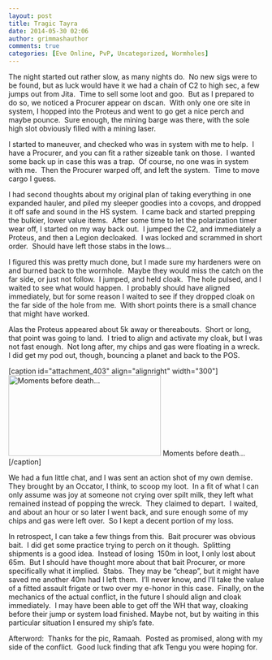 ```yaml
---
layout: post
title: Tragic Tayra
date: 2014-05-30 02:06
author: grimmashauthor
comments: true
categories: [Eve Online, PvP, Uncategorized, Wormholes]
---
```

The night started out rather slow, as many nights do.  No new sigs were to be found, but as luck would have it we had a chain of C2 to high sec, a few jumps out from Jita.  Time to sell some loot and goo.  But as I prepared to do so, we noticed a Procurer appear on dscan.  With only one ore site in system, I hopped into the Proteus and went to go get a nice perch and maybe pounce.  Sure enough, the mining barge was there, with the sole high slot obviously filled with a mining laser.

I started to maneuver, and checked who was in system with me to help.  I have a Procurer, and you can fit a rather sizeable tank on those.  I wanted some back up in case this was a trap.  Of course, no one was in system with me.  Then the Procurer warped off, and left the system.  Time to move cargo I guess.

I had second thoughts about my original plan of taking everything in one expanded hauler, and piled my sleeper goodies into a covops, and dropped it off safe and sound in the HS system.  I came back and started prepping the bulkier, lower value items.  After some time to let the polarization timer wear off, I started on my way back out.  I jumped the C2, and immediately a Proteus, and then a Legion decloaked.  I was locked and scrammed in short order.  Should have left those stabs in the lows…

I figured this was pretty much done, but I made sure my hardeners were on and burned back to the wormhole.  Maybe they would miss the catch on the far side, or just not follow.  I jumped, and held cloak.  The hole pulsed, and I waited to see what would happen.  I probably should have aligned immediately, but for some reason I waited to see if they dropped cloak on the far side of the hole from me.  With short points there is a small chance that might have worked.

Alas the Proteus appeared about 5k away or thereabouts.  Short or long, that point was going to land.  I tried to align and activate my cloak, but I was not fast enough.  Not long after, my chips and gas were floating in a wreck.  I did get my pod out, though, bouncing a planet and back to the POS.

[caption id="attachment_403" align="alignright" width="300"]<a href="http://grimmash.com/wp-content/uploads/2014/05/Dead-tayra.png"><img class="size-medium wp-image-403" src="http://grimmash.com/wp-content/uploads/2014/05/Dead-tayra-300x159.png" alt="Moments before death... " width="300" height="159" /></a> Moments before death...[/caption]

We had a fun little chat, and I was sent an action shot of my own demise.  They brought by an Occator, I think, to scoop my loot.  In a fit of what I can only assume was joy at someone not crying over spilt milk, they left what remained instead of popping the wreck.  They claimed to depart.  I waited, and about an hour or so later I went back, and sure enough some of my chips and gas were left over.  So I kept a decent portion of my loss.

In retrospect, I can take a few things from this.  Bait procurer was obvious bait.  I did get some practice trying to perch on it though.  Splitting shipments is a good idea.  Instead of losing  150m in loot, I only lost about 65m.  But I should have thought more about that bait Procurer, or more specifically what it implied.  Stabs.  They may be “cheap”, but it might have saved me another 40m had I left them.  I’ll never know, and I’ll take the value of a fitted assault frigate or two over my e-honor in this case.  Finally, on the mechanics of the actual conflict, in the future I should align and cloak immediately.  I may have been able to get off the WH that way, cloaking before their jump or system load finished. Maybe not, but by waiting in this particular situation I ensured my ship’s fate.

Afterword:  Thanks for the pic, Ramaah.  Posted as promised, along with my side of the conflict.  Good luck finding that afk Tengu you were hoping for.
